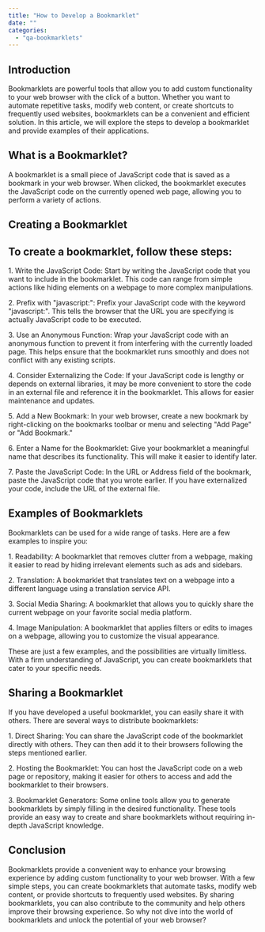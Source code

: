 ```yaml
---
title: "How to Develop a Bookmarklet"
date: ""
categories: 
  - "qa-bookmarklets"
---
```


## Introduction

Bookmarklets are powerful tools that allow you to add custom functionality to your web browser with the click of a button. Whether you want to automate repetitive tasks, modify web content, or create shortcuts to frequently used websites, bookmarklets can be a convenient and efficient solution. In this article, we will explore the steps to develop a bookmarklet and provide examples of their applications.

## What is a Bookmarklet?

A bookmarklet is a small piece of JavaScript code that is saved as a bookmark in your web browser. When clicked, the bookmarklet executes the JavaScript code on the currently opened web page, allowing you to perform a variety of actions.

## Creating a Bookmarklet

## To create a bookmarklet, follow these steps:

1\. Write the JavaScript Code: Start by writing the JavaScript code that you want to include in the bookmarklet. This code can range from simple actions like hiding elements on a webpage to more complex manipulations.

2\. Prefix with "javascript:": Prefix your JavaScript code with the keyword "javascript:". This tells the browser that the URL you are specifying is actually JavaScript code to be executed.

3\. Use an Anonymous Function: Wrap your JavaScript code with an anonymous function to prevent it from interfering with the currently loaded page. This helps ensure that the bookmarklet runs smoothly and does not conflict with any existing scripts.

4\. Consider Externalizing the Code: If your JavaScript code is lengthy or depends on external libraries, it may be more convenient to store the code in an external file and reference it in the bookmarklet. This allows for easier maintenance and updates.

5\. Add a New Bookmark: In your web browser, create a new bookmark by right-clicking on the bookmarks toolbar or menu and selecting "Add Page" or "Add Bookmark."

6\. Enter a Name for the Bookmarklet: Give your bookmarklet a meaningful name that describes its functionality. This will make it easier to identify later.

7\. Paste the JavaScript Code: In the URL or Address field of the bookmark, paste the JavaScript code that you wrote earlier. If you have externalized your code, include the URL of the external file.

## Examples of Bookmarklets

Bookmarklets can be used for a wide range of tasks. Here are a few examples to inspire you:

1\. Readability: A bookmarklet that removes clutter from a webpage, making it easier to read by hiding irrelevant elements such as ads and sidebars.

2\. Translation: A bookmarklet that translates text on a webpage into a different language using a translation service API.

3\. Social Media Sharing: A bookmarklet that allows you to quickly share the current webpage on your favorite social media platform.

4\. Image Manipulation: A bookmarklet that applies filters or edits to images on a webpage, allowing you to customize the visual appearance.

These are just a few examples, and the possibilities are virtually limitless. With a firm understanding of JavaScript, you can create bookmarklets that cater to your specific needs.

## Sharing a Bookmarklet

If you have developed a useful bookmarklet, you can easily share it with others. There are several ways to distribute bookmarklets:

1\. Direct Sharing: You can share the JavaScript code of the bookmarklet directly with others. They can then add it to their browsers following the steps mentioned earlier.

2\. Hosting the Bookmarklet: You can host the JavaScript code on a web page or repository, making it easier for others to access and add the bookmarklet to their browsers.

3\. Bookmarklet Generators: Some online tools allow you to generate bookmarklets by simply filling in the desired functionality. These tools provide an easy way to create and share bookmarklets without requiring in-depth JavaScript knowledge.

## Conclusion

Bookmarklets provide a convenient way to enhance your browsing experience by adding custom functionality to your web browser. With a few simple steps, you can create bookmarklets that automate tasks, modify web content, or provide shortcuts to frequently used websites. By sharing bookmarklets, you can also contribute to the community and help others improve their browsing experience. So why not dive into the world of bookmarklets and unlock the potential of your web browser?
